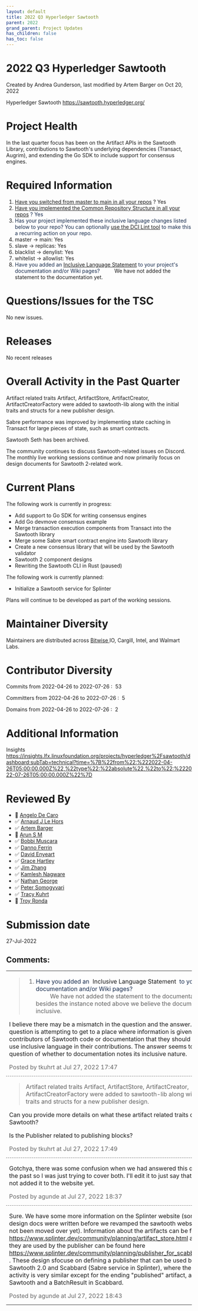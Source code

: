 ```yaml
---
layout: default
title: 2022 Q3 Hyperledger Sawtooth
parent: 2022
grand_parent: Project Updates
has_children: false
has_toc: false
---
```


# 2022 Q3 Hyperledger Sawtooth

Created by Andrea Gunderson, last modified by Artem Barger on Oct 20, 2022

<span style="letter-spacing: 0.0px;"> Hyperledger Sawtooth
<a href="https://sawtooth.hyperledger.org/" class="external-link" rel="nofollow"><span>https://sawtooth.hyperledger.org/ </span></a></span>

# Project Health

In the last quarter focus has been on the Artifact APIs in the Sawtooth
Library, contributions to Sawtooth's underlying dependencies (Transact,
Augrim), and extending the Go SDK to include support for consensus
engines.

# Required Information

1.  <span style="color: rgb(68,68,68);"> <a href="https://wiki.hyperledger.org/display/TSC/Projects+have+two+quarters+to+comply+with+common+repo+structure?focusedCommentId=41591637#comment-41591637" rel="nofollow">Have you switched from master to main in all your
repos</a> </span> <span style="letter-spacing: 0.0px;">? Yes</span>
2.  <span class="placeholder-inline-tasks" style="color: rgb(23,43,77);text-decoration: none;"> <span style="color: rgb(68,68,68);">
<a href="https://tsc.hyperledger.org/repository-structure.html" class="external-link" rel="nofollow">Have you implemented the Common
Repository Structure in all your repos</a> </span> </span> <span style="color: rgb(23,43,77);text-decoration: none;">? Yes </span>
3.  <span style="color: rgb(23,43,77);text-decoration: none;"> <span style="color: rgb(23,43,77);">Has your project implemented these
inclusive language changes listed below to your repo? You can
optionally
<a href="https://github.com/petermetz/gh-action-dci-lint#usage" class="external-link" rel="nofollow">use the DCI Lint tool</a> to
make this a recurring action on your repo. </span> </span>
1.  master → main: Yes
2.  slave → replicas: Yes
3.  blacklist → denylist: Yes
4.  whitelist → allowlist: Yes
4.  <span style="color: rgb(23,43,77);text-decoration: none;"> <span style="color: rgb(23,43,77);">Have you added an <a href="https://wiki.hyperledger.org/display/TSC/Inclusive+Language+Example" rel="nofollow">Inclusive Language Statement</a> to your project's
documentation and/or Wiki pages?</span> </span>          We have not added the statement to the
documentation yet.

# Questions/Issues for the TSC

No new issues.

# Releases

No recent releases

# Overall Activity in the Past Quarter

Artifact related traits Artifact, ArtifactStore, ArtifactCreator,
ArtifactCreatorFactory were added to sawtooth-lib along with the initial
traits and structs for a new publisher design.

Sabre performance was improved by implementing state caching in Transact
for large pieces of state, such as smart contracts.

Sawtooth Seth has been archived. 

The community continues to discuss Sawtooth-related issues on Discord.
The monthly live working sessions continue and now primarily focus on
design documents for Sawtooth 2-related work.

# Current Plans

The following work is currently in progress:

-   Add support to Go SDK for writing consensus engines
-   Add Go devmove consensus example
-   Merge transaction execution components from Transact into the
Sawtooth library
-   Merge some Sabre smart contract engine into Sawtooth library
-   Create a new consensus library that will be used by the Sawtooth
validator
-   Sawtooth 2 component designs
-   Rewriting the Sawtooth CLI in Rust (paused)



The following work is currently planned:

-   Initialize a Sawtooth service for Splinter



Plans will continue to be developed as part of the working sessions.

# Maintainer Diversity

Maintainers are distributed across
<a href="http://bitwise.io/" class="external-link" rel="nofollow"><span>Bitwise </span></a> IO, Cargill, Intel, and Walmart
Labs.

# Contributor Diversity

Commits from 2022-04-26 to 2022-07-26 :  53

Committers from 2022-04-26 to 2022-07-26 :  5

Domains from 2022-04-26 to 2022-07-26 :  2

# Additional Information

Insights <a href="https://insights.lfx.linuxfoundation.org/projects/hyperledger%2Fsawtooth/dashboard;subTab=technical?time=%7B%22from%22:%222022-04-26T05:00:00.000Z%22,%22type%22:%22absolute%22,%22to%22:%222022-07-26T05:00:00.000Z%22%7D" class="external-link" rel="nofollow"><span>https://insights.lfx.linuxfoundation.org/projects/hyperledger%2Fsawtooth/dashboard;subTab=technical?time=%7B%22from%22:%222022-04-26T05:00:00.000Z%22,%22type%22:%22absolute%22,%22to%22:%222022-07-26T05:00:00.000Z%22%7D</span></a>

# Reviewed By

-   🔲 <span class="placeholder-inline-tasks">
<a href="https://wiki.hyperledger.org/display/~angelo.decaro" class="confluence-userlink user-mention" data-username="angelo.decaro" data-linked-resource-id="16327529" data-linked-resource-version="1" data-linked-resource-type="userinfo" data-base-url="https://wiki.hyperledger.org">Angelo De Caro</a></span>
-   ✅ <span class="placeholder-inline-tasks">
<a href="https://wiki.hyperledger.org/display/~lehors" class="confluence-userlink user-mention" data-username="lehors" data-linked-resource-id="2394240" data-linked-resource-version="1" data-linked-resource-type="userinfo" data-base-url="https://wiki.hyperledger.org">Arnaud J Le Hors</a></span>
-   ✅ <span class="placeholder-inline-tasks">
<a href="https://wiki.hyperledger.org/display/~C0rWin" class="confluence-userlink user-mention" data-username="C0rWin" data-linked-resource-id="13865321" data-linked-resource-version="1" data-linked-resource-type="userinfo" data-base-url="https://wiki.hyperledger.org">Artem Barger</a></span>
-   🔲 <span class="placeholder-inline-tasks">
<a href="https://wiki.hyperledger.org/display/~arsulegai" class="confluence-userlink user-mention" data-username="arsulegai" data-linked-resource-id="6427759" data-linked-resource-version="2" data-linked-resource-type="userinfo" data-base-url="https://wiki.hyperledger.org">Arun S M</a> </span>
-   ✅ <span class="placeholder-inline-tasks">
<a href="https://wiki.hyperledger.org/display/~Bobbijn" class="confluence-userlink user-mention" data-username="Bobbijn" data-linked-resource-id="2393198" data-linked-resource-version="2" data-linked-resource-type="userinfo" data-base-url="https://wiki.hyperledger.org">Bobbi Muscara</a></span>
-   ✅ <span class="placeholder-inline-tasks">
<a href="https://wiki.hyperledger.org/display/~shemnon" class="confluence-userlink user-mention" data-username="shemnon" data-linked-resource-id="20022118" data-linked-resource-version="2" data-linked-resource-type="userinfo" data-base-url="https://wiki.hyperledger.org">Danno Ferrin</a>  </span>
-   ✅ <span class="placeholder-inline-tasks">
<a href="https://wiki.hyperledger.org/display/~denyeart" class="confluence-userlink user-mention" data-username="denyeart" data-linked-resource-id="2392864" data-linked-resource-version="1" data-linked-resource-type="userinfo" data-base-url="https://wiki.hyperledger.org">David Enyeart</a></span>
-   ✅ <span class="placeholder-inline-tasks">
<a href="https://wiki.hyperledger.org/display/~grace.hartley" class="confluence-userlink user-mention" data-username="grace.hartley" data-linked-resource-id="16324128" data-linked-resource-version="1" data-linked-resource-type="userinfo" data-base-url="https://wiki.hyperledger.org">Grace Hartley</a></span>
-   ✅ <span class="placeholder-inline-tasks">
<a href="https://wiki.hyperledger.org/display/~jimthematrix" class="confluence-userlink user-mention" data-username="jimthematrix" data-linked-resource-id="58854075" data-linked-resource-version="1" data-linked-resource-type="userinfo" data-base-url="https://wiki.hyperledger.org">Jim Zhang</a> </span>
-   ✅ <span class="placeholder-inline-tasks">
<a href="https://wiki.hyperledger.org/display/~knagware9" class="confluence-userlink user-mention" data-username="knagware9" data-linked-resource-id="2393468" data-linked-resource-version="1" data-linked-resource-type="userinfo" data-base-url="https://wiki.hyperledger.org">Kamlesh Nagware</a></span>
-   ✅ <span class="placeholder-inline-tasks">
<a href="https://wiki.hyperledger.org/display/~nage" class="confluence-userlink user-mention" data-username="nage" data-linked-resource-id="2393038" data-linked-resource-version="1" data-linked-resource-type="userinfo" data-base-url="https://wiki.hyperledger.org">Nathan George</a></span>
-   ✅ <span class="placeholder-inline-tasks">
<a href="https://wiki.hyperledger.org/display/~gl7doqu97svck56tzyjzzhxj" class="confluence-userlink user-mention" data-username="gl7doqu97svck56tzyjzzhxj" data-linked-resource-id="24779271" data-linked-resource-version="1" data-linked-resource-type="userinfo" data-base-url="https://wiki.hyperledger.org">Peter Somogyvari</a></span>
-   ✅ <span class="placeholder-inline-tasks">
<a href="https://wiki.hyperledger.org/display/~tkuhrt" class="confluence-userlink user-mention" data-username="tkuhrt" data-linked-resource-id="1180151" data-linked-resource-version="2" data-linked-resource-type="userinfo" data-base-url="https://wiki.hyperledger.org">Tracy Kuhrt</a> </span>
-   🔲 <span class="placeholder-inline-tasks">
<a href="https://wiki.hyperledger.org/display/~troyronda" class="confluence-userlink user-mention" data-username="troyronda" data-linked-resource-id="9110618" data-linked-resource-version="2" data-linked-resource-type="userinfo" data-base-url="https://wiki.hyperledger.org">Troy Ronda</a> </span>

# <span class="placeholder-inline-tasks">Submission date </span>

<span class="placeholder-inline-tasks"> 27-Jul-2022 </span>



## Comments:

<table data-border="0" width="100%">
<colgroup>
<col style="width: 100%" />
</colgroup>
<tbody>
<tr class="odd">
<td><span id="comment-71698954"></span>
<blockquote>
<ol class="incremental">
<li><span style="color: rgb(23,43,77);text-decoration: none;"> <span style="color: rgb(23,43,77);">Have you added an  <a href="https://wiki.hyperledger.org/display/TSC/Inclusive+Language+Example" rel="nofollow" style="text-decoration: none;">Inclusive Language
Statement</a>  to your project's documentation and/or Wiki pages?<br /></span> </span> <span>         We have not added the statement to the
documentation but besides the instance noted above we believe the
documentation is inclusive.  </span></li>
</ol>
</blockquote>
<p><span>I believe there may be a mismatch in the question and the
answer. The question is attempting to get to a place where information
is given to the contributors of Sawtooth code or documentation that they
should ensure to use inclusive language in their contributions. The
answer seems to answer the question of whether to documentation notes
its inclusive nature. </span></p>
<div class="smallfont" data-align="left" style="color: #666666; width: 98%; margin-bottom: 10px;">
 Posted by tkuhrt at Jul
27, 2022 17:47 </div ></td>
</tr>
<tr class="even">
<td style="border-top: 1px dashed #666666"><span id="comment-71698955"></span>
<blockquote>
<p><span>Artifact related traits Artifact, ArtifactStore,
ArtifactCreator, ArtifactCreatorFactory were added to sawtooth-lib along
with the initial traits and structs for a new publisher design.</span></p>
</blockquote>
<p><span>Can you provide more details on what these artifact related
traits do within Sawtooth?  </span></p>
<p><span>Is the Publisher related to publishing blocks? </span></p>
<div class="smallfont" data-align="left" style="color: #666666; width: 98%; margin-bottom: 10px;">
Posted by tkuhrt at Jul
27, 2022 17:49 </div ></td>
</tr>
<tr class="odd">
<td style="border-top: 1px dashed #666666"><span id="comment-71698959"></span>
<p>Gotchya, there was some confusion when we had answered this question
in the past so I was just trying to cover both. I'll edit it to just say
that we have not added it to the website yet.</p>
<div class="smallfont" data-align="left" style="color: #666666; width: 98%; margin-bottom: 10px;">
Posted by agunde at Jul
27, 2022 18:37 </div ></td>
</tr>
<tr class="even">
<td style="border-top: 1px dashed #666666"><span id="comment-71698961"></span>
<p>Sure. We have some more information on the Splinter website (some of
these design docs were written before we revamped the sawtooth website
and have not been moved over yet). Information about the artifacts can
be found here <a href="https://www.splinter.dev/community/planning/artifact_store.html" class="external-link" rel="nofollow">https://www.splinter.dev/community/planning/artifact_store.html</a>
and how they are used by the publisher can be found here <a href="https://www.splinter.dev/community/planning/publisher_for_scabbard_v3.html" class="external-link" rel="nofollow">https://www.splinter.dev/community/planning/publisher_for_scabbard_v3.html</a>
. These design sfocuse on defining a publisher that can be used by both
Sawtooth 2.0 and Scabbard (Sabre service in Splinter), where the
publishing activity is very similar except for the ending "published" artifact, a Block in Sawtooth and a BatchResult in Scabbard.</p>
<div class="smallfont" data-align="left" style="color: #666666; width: 98%; margin-bottom: 10px;">
Posted by agunde at Jul
27, 2022 18:43 </div ></td>
</tr>
</tbody>
</table>




